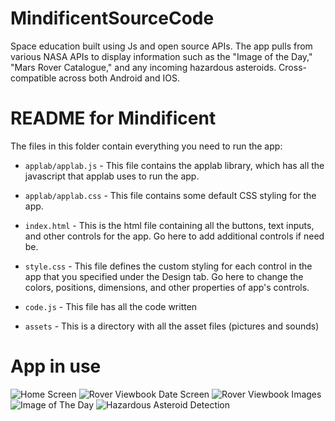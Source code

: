 # MindificentSourceCode
Space education built using Js and open source APIs. The app pulls from various NASA APIs to display information such as the "Image of the Day," "Mars Rover Catalogue," and any incoming hazardous asteroids. Cross-compatible across both Android and IOS.

# README for Mindificent #

The files in this folder contain everything you need to run the app:

* `applab/applab.js` - This file contains the applab library, which has all the
  javascript that applab uses to run the app.

* `applab/applab.css` - This file contains some default CSS styling for the app.

* `index.html` - This is the html file containing all the buttons, text inputs, and other controls for
  the app. Go here to add additional controls if need be.

* `style.css` - This file defines the custom styling for each control in the
  app that you specified under the Design tab. Go here to change the colors,
  positions, dimensions, and other properties of app's controls.

* `code.js` - This file has all the code written

* `assets` - This is a directory with all the asset files (pictures and sounds)
 

 # App in use
 
![Home Screen](https://github.com/AveekD/MindificentSourceCode/blob/master/Home_Screen.png)
![Rover Viewbook Date Screen](https://github.com/AveekD/MindificentSourceCode/blob/master/MarsRoverViewBook.png)
![Rover Viewbook Images](https://github.com/AveekD/MindificentSourceCode/blob/master/RoverViewbookImages.png)
![Image of The Day](https://github.com/AveekD/MindificentSourceCode/blob/master/MindificentImageOfDay.png)
![Hazardous Asteroid Detection](https://github.com/AveekD/MindificentSourceCode/blob/master/HazardousAsteroidDetection.png)




 
 
